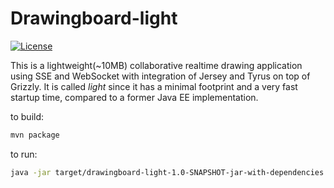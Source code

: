 # Drawingboard-light


[![License](https://img.shields.io/badge/license-Apache--2.0-blue.svg)](http://www.apache.org/licenses/LICENSE-2.0)

This is a lightweight(~10MB) collaborative realtime drawing application using SSE and WebSocket with integration of Jersey and Tyrus on top of Grizzly.
It is called *light* since it has a minimal footprint and a very fast startup time, compared to a former Java EE implementation.


to build:
```bash
mvn package
```
to run:
```bash
java -jar target/drawingboard-light-1.0-SNAPSHOT-jar-with-dependencies.jar
```

